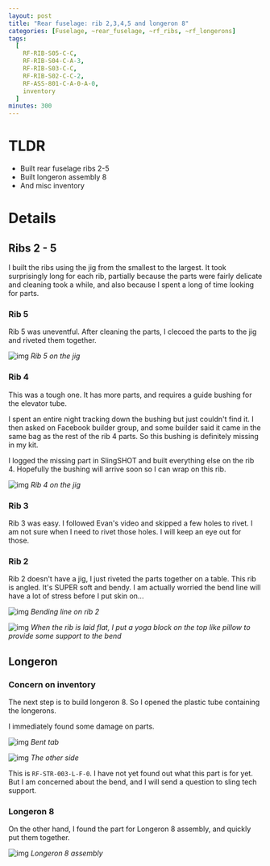 ```yaml
---
layout: post
title: "Rear fuselage: rib 2,3,4,5 and longeron 8"
categories: [Fuselage, ~rear_fuselage, ~rf_ribs, ~rf_longerons]
tags:
  [
    RF-RIB-S05-C-C,
    RF-RIB-S04-C-A-3,
    RF-RIB-S03-C-C,
    RF-RIB-S02-C-C-2,
    RF-ASS-801-C-A-0-A-0,
    inventory
  ]
minutes: 300
---
```


# TLDR

- Built rear fuselage ribs 2-5
- Built longeron assembly 8
- And misc inventory

# Details

## Ribs 2 - 5

I built the ribs using the jig from the smallest to the largest. It took surprisingly long for each rib, partially because the parts were fairly delicate and cleaning took a while, and also because I spent a long of time looking for parts.

### Rib 5

Rib 5 was uneventful. After cleaning the parts, I clecoed the parts to the jig and riveted them together.

![img](https://lh3.googleusercontent.com/pw/AP1GczND2GAcFAzRT1A9NJ6gcVGBd6ockoMvMGxKMlD5MW3j7AUKv5bQqIaNMtu2uzDmeqXB9FbHwxa2SPVzIQhWg117BtWH0iSzPHBSafAHWW3UEbaDQqmWK97_5KLODyD2W-nWSdO497v8-Y0kKhxd7wbLBg=w1688-h1271-s-no-gm?authuser=0)
_Rib 5 on the jig_

### Rib 4

This was a tough one. It has more parts, and requires a guide bushing for the elevator tube.

I spent an entire night tracking down the bushing but just couldn't find it. I then asked on Facebook builder group, and some builder said it came in the same bag as the rest of the rib 4 parts. So this bushing is definitely missing in my kit.

I logged the missing part in SlingSHOT and built everything else on the rib 4. Hopefully the bushing will arrive soon so I can wrap on this rib.

![img](https://lh3.googleusercontent.com/pw/AP1GczOrYoQ7ct65hgImAT4X3p0GL6ge78Nr1iFtQUQFfpD5Pz_I5n6BP8etHbtlfdwSFcrZzrIHDKbEi1cufGneGQYtaP2kXE1XPQB8qbJvqFOYV9OQuTNoCh4R1z3QXNeDZCUDdRovnP6MqvT6z3BkMGrv9w=w1688-h1271-s-no-gm?authuser=0)
_Rib 4 on the jig_

### Rib 3

Rib 3 was easy. I followed Evan's video and skipped a few holes to rivet. I am not sure when I need to rivet those holes. I will keep an eye out for those.

### Rib 2

Rib 2 doesn't have a jig, I just riveted the parts together on a table. This rib is angled. It's SUPER soft and bendy. I am actually worried the bend line will have a lot of stress before I put skin on...

![img](https://lh3.googleusercontent.com/pw/AP1GczM5neHdN9EvYMlc4Zb6ErP3U8M3nv9MUvLB3Izm1zA4p4O1x3GUodQmJD_lBoO5I6eZrkJQ6gyMw2d22YDBTf7tlZGxwgTlg6unFLkgUydLiIoahkatOsM9O9TYtda16SFpefkBp8wvlDUmOod7_WOQDQ=w1688-h1271-s-no-gm?authuser=0)
_Bending line on rib 2_

![img](https://lh3.googleusercontent.com/pw/AP1GczM7T74kBF9bBdaDZqjMtOfdhYA6NDfDBgV29j_QgcxqdDh-3zuC7wi9Z5P0NiQ4gc0AoA7ocxfmOnaFhAniuwsiXQQS4tB1nYHMyZqX9-vpgcSLcwzCWRMgmG4rpNZtgdoTpL--WUlh76vtfp_AddhWwA=w957-h1271-s-no-gm?authuser=0)
_When the rib is laid flat, I put a yoga block on the top like pillow to provide some support to the bend_

## Longeron

### Concern on inventory

The next step is to build longeron 8. So I opened the plastic tube containing the longerons.

I immediately found some damage on parts.

![img](https://lh3.googleusercontent.com/pw/AP1GczMhh8AbDsyx6Ki6qC7_--YaPV7-zOb9JeN-zE94H3WuxkIrybVfybat1iAeEkvMhxsYpC9R7425pIv-zOr1lT_ESBA2DHLRac9X0nrpU0b0Z-ZtFpX9Vzrua86T0qtk1nyp9MCPcDQgX1yazn9b1WKlmw=w957-h1271-s-no-gm?authuser=0)
_Bent tab_

![img](https://lh3.googleusercontent.com/pw/AP1GczOMuAgBlKoRQjWMB_qzO_-5Mwqb1ZeQ1lQPlb174pYk4DB14h2ffScGGvf2wkES6EUD94y1km-Y7WOs73-2fNAc8dwc8YeC7WZUf9vWxnG9RF-MY3g0d1J_UkQR7zfceP9rgzjapyLriTCGAPwdKEzxBA=w1688-h1271-s-no-gm?authuser=0)
_The other side_

This is `RF-STR-003-L-F-0`. I have not yet found out what this part is for yet. But I am concerned about the bend, and I will send a question to sling tech support.

### Longeron 8

On the other hand, I found the part for Longeron 8 assembly, and quickly put them together.

![img](https://lh3.googleusercontent.com/pw/AP1GczOb7F5K_MyZv5mtl6_t08-pWjBOyISrkwEU7B-HPUJowlDw01y5CugH4ZrxdXtaPOQ7MZEi-EuqgEiRtdeIteF2HkVieYVFYAWiaqBt_y0idutHmVSaLKXdB-D3UORfIQDpuMZPSXYmLviIRE2SEo0rTw=w1688-h1271-s-no-gm?authuser=0)
_Longeron 8 assembly_
